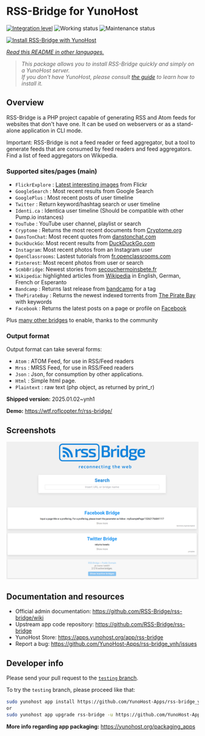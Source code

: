 <!--
N.B.: This README was automatically generated by <https://github.com/YunoHost/apps/tree/master/tools/readme_generator>
It shall NOT be edited by hand.
-->

# RSS-Bridge for YunoHost

[![Integration level](https://apps.yunohost.org/badge/integration/rss-bridge)](https://ci-apps.yunohost.org/ci/apps/rss-bridge/)
![Working status](https://apps.yunohost.org/badge/state/rss-bridge)
![Maintenance status](https://apps.yunohost.org/badge/maintained/rss-bridge)

[![Install RSS-Bridge with YunoHost](https://install-app.yunohost.org/install-with-yunohost.svg)](https://install-app.yunohost.org/?app=rss-bridge)

*[Read this README in other languages.](./ALL_README.md)*

> *This package allows you to install RSS-Bridge quickly and simply on a YunoHost server.*  
> *If you don't have YunoHost, please consult [the guide](https://yunohost.org/install) to learn how to install it.*

## Overview

RSS-Bridge is a PHP project capable of generating RSS and Atom feeds for websites that don't have one. It can be used on webservers or as a stand-alone application in CLI mode.

Important: RSS-Bridge is not a feed reader or feed aggregator, but a tool to generate feeds that are consumed by feed readers and feed aggregators. Find a list of feed aggregators on Wikipedia.

### Supported sites/pages (main)

 * `FlickrExplore` : [Latest interesting images](http://www.flickr.com/explore) from Flickr
 * `GoogleSearch` : Most recent results from Google Search
 * `GooglePlus` : Most recent posts of user timeline
 * `Twitter` : Return keyword/hashtag search or user timeline
 * `Identi.ca` : Identica user timeline (Should be compatible with other Pump.io instances)
 * `YouTube` : YouTube user channel, playlist or search
 * `Cryptome` : Returns the most recent documents from [Cryptome.org](http://cryptome.org/)
 * `DansTonChat`: Most recent quotes from [danstonchat.com](http://danstonchat.com/)
 * `DuckDuckGo`: Most recent results from [DuckDuckGo.com](https://duckduckgo.com/)
 * `Instagram`: Most recent photos from an Instagram user
 * `OpenClassrooms`: Lastest tutorials from [fr.openclassrooms.com](http://fr.openclassrooms.com/)
 * `Pinterest`: Most recent photos from user or search
 * `ScmbBridge`: Newest stories from [secouchermoinsbete.fr](http://secouchermoinsbete.fr/)
 * `Wikipedia`: highlighted articles from [Wikipedia](https://wikipedia.org/) in English, German, French or Esperanto
 * `Bandcamp` : Returns last release from [bandcamp](https://bandcamp.com/) for a tag
 * `ThePirateBay` : Returns the newest indexed torrents from [The Pirate Bay](https://thepiratebay.se/) with keywords
 * `Facebook` : Returns the latest posts on a page or profile on [Facebook](https://facebook.com/)

Plus [many other bridges](bridges/) to enable, thanks to the community

### Output format

Output format can take several forms:

 * `Atom` : ATOM Feed, for use in RSS/Feed readers
 * `Mrss` : MRSS Feed, for use in RSS/Feed readers
 * `Json` : Json, for consumption by other applications.
 * `Html` : Simple html page.
 * `Plaintext` : raw text (php object, as returned by print_r)
 

**Shipped version:** 2025.01.02~ynh1

**Demo:** <https://wtf.roflcopter.fr/rss-bridge/>

## Screenshots

![Screenshot of RSS-Bridge](./doc/screenshots/screenshot_rss-bridge_welcome.png)

## Documentation and resources

- Official admin documentation: <https://github.com/RSS-Bridge/rss-bridge/wiki>
- Upstream app code repository: <https://github.com/RSS-Bridge/rss-bridge>
- YunoHost Store: <https://apps.yunohost.org/app/rss-bridge>
- Report a bug: <https://github.com/YunoHost-Apps/rss-bridge_ynh/issues>

## Developer info

Please send your pull request to the [`testing` branch](https://github.com/YunoHost-Apps/rss-bridge_ynh/tree/testing).

To try the `testing` branch, please proceed like that:

```bash
sudo yunohost app install https://github.com/YunoHost-Apps/rss-bridge_ynh/tree/testing --debug
or
sudo yunohost app upgrade rss-bridge -u https://github.com/YunoHost-Apps/rss-bridge_ynh/tree/testing --debug
```

**More info regarding app packaging:** <https://yunohost.org/packaging_apps>
